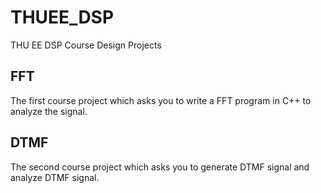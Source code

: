 # THUEE_DSP

THU EE DSP Course Design Projects

## FFT

The first course project which asks you to write a FFT program in C++ to analyze the signal.

## DTMF

The second course project which asks you to generate DTMF signal and analyze DTMF signal.
